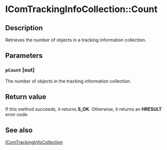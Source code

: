 # IComTrackingInfoCollection::Count

## Description

Retrieves the number of objects in a tracking information collection.

## Parameters

### `pCount` [out]

The number of objects in the tracking information collection.

## Return value

If this method succeeds, it returns **S_OK**. Otherwise, it returns an **HRESULT** error code.

## See also

[IComTrackingInfoCollection](https://learn.microsoft.com/windows/desktop/api/comsvcs/nn-comsvcs-icomtrackinginfocollection)